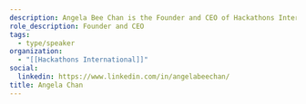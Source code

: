 ```yaml
---
description: Angela Bee Chan is the Founder and CEO of Hackathons International. Having participated, mentored, judged and supported over 500 Hackathons over the past decade, she is encompasses the FLEARNing mindset and is a champion of learning whilst doing. Currently at Hackathons International, her team helps companies with the tech talent shortage and brings diverse individuals together under a common cause. Angela is also a 2x TedX Speaker, and loves to cook, hike and go on picnics in her spare time.
role_description: Founder and CEO
tags:
  - type/speaker
organization:
  - "[[Hackathons International]]"
social:
  linkedin: https://www.linkedin.com/in/angelabeechan/
title: Angela Chan
---
```

